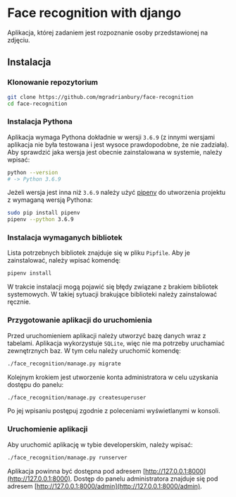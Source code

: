 # Face recognition with django

Aplikacja, której zadaniem jest rozpoznanie osoby przedstawionej na zdjęciu.

## Instalacja

### Klonowanie repozytorium

```bash
git clone https://github.com/mgradrianbury/face-recognition
cd face-recognition
```

### Instalacja Pythona

Aplikacja wymaga Pythona dokładnie w wersji `3.6.9` (z innymi wersjami aplikacja nie była testowana i jest wysoce
prawdopodobne, że nie zadziała). Aby sprawdzić jaka wersja jest obecnie zainstalowana w systemie, należy wpisać:

```bash
python --version
# -> Python 3.6.9
```

Jeżeli wersja jest inna niż `3.6.9` należy użyć [pipenv](https://github.com/pypa/pipenv)
do utworzenia projektu z wymaganą wersją Pythona:

```bash
sudo pip install pipenv
pipenv --python 3.6.9
```

### Instalacja wymaganych bibliotek

Lista potrzebnych bibliotek znajduje się w pliku `Pipfile`. Aby je zainstalować, należy wpisać komendę:

```bash
pipenv install
```

W trakcie instalacji mogą pojawić się błędy związane z brakiem bibliotek systemowych. W takiej sytuacji brakujące
biblioteki należy zainstalować ręcznie.

### Przygotowanie aplikacji do uruchomienia

Przed uruchomieniem aplikacji należy utworzyć bazę danych wraz z tabelami. Aplikacja wykorzystuje `SQLite`, więc nie ma
potrzeby uruchamiać zewnętrznych baz. W tym celu należy uruchomić komendę:

```bash
./face_recognition/manage.py migrate
```

Kolejnym krokiem jest utworzenie konta administratora w celu uzyskania dostępu do panelu:

```bash
./face_recognition/manage.py createsuperuser
```

Po jej wpisaniu postępuj zgodnie z poleceniami wyświetlanymi w konsoli.

### Uruchomienie aplikacji

Aby uruchomić aplikację w tybie developerskim, należy wpisać:

```bash
./face_recognition/manage.py runserver
```

Aplikacja powinna być dostępna pod adresem [http://127.0.0.1:8000](http://127.0.0.1:8000). Dostęp do panelu
administratora znajduje się pod adresem [http://127.0.0.1:8000/admin](http://127.0.0.1:8000/admin).

